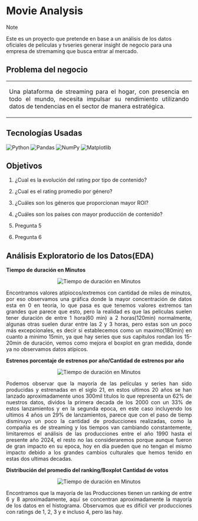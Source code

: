 <h1>Movie Analysis</h1>

> [!NOTE]
> Este es un proyecto que pretende en base a un análisis de los datos oficiales de peliculas y tvseries generar insight de negocio para una empresa de stremaming que busca entrar al mercado. <br>

<h2>Problema del negocio</h2>

<table><tr><td> 
<p align="justify">Una plataforma de streaming para el hogar, con presencia en todo el mundo, necesita impulsar su rendimiento utilizando datos de tendencias en el sector de manera estratégica. </p>
</td></tr></table>

<h2>Tecnologías Usadas</h2>

![Python](https://img.shields.io/badge/python-3670A0?style=for-the-badge&logo=python&logoColor=ffdd54) ![Pandas](https://img.shields.io/badge/pandas-%23150458.svg?style=for-the-badge&logo=pandas&logoColor=white) ![NumPy](https://img.shields.io/badge/numpy-%23013243.svg?style=for-the-badge&logo=numpy&logoColor=white) ![Matplotlib](https://img.shields.io/badge/Matplotlib-%23ffffff.svg?style=for-the-badge&logo=Matplotlib&logoColor=black) 

<h2>Objetivos</h2>
  
  1. <p align="justify"> ¿Cual es la evolución del rating por tipo de contenido? </p>
  2. <p align="justify"> ¿Cual es el rating promedio por género? </p>
  3. <p align="justify"> ¿Cuáles son los géneros que proporcionan mayor ROI? </p>
  4. <p align="justify"> ¿Cuáles son los países con mayor producción de contenido? </p>
  5. <p align="justify"> Pregunta 5</p>
  6. <p align="justify"> Pregunta 6</p>

<h2> Análisis Exploratorio de los Datos(EDA) </h2>

**Tiempo de duración en Minutos**

<p align="center">
  <img src="https://github.com/Marioarellano21/Movie_Analysis/assets/146877817/87e9907a-a511-45c0-9c49-42712f5baa54" alt="Tiempo de duración en Minutos" />
</p>

<p align="justify"> Encontramos valores atípiocos/extremos con cantidad de miles de minutos, por eso observamos una gráfica donde la mayor concentración de datos esta en 0 en teoría, lo que pasa es que tenemos valores extremos tan grandes que parece que esto, pero la realidad es que las peliculas suelen tener duración de entre 1 hora(60 min) a 2 horas(120min) normalmente, algunas otras suelen durar entre las 2 y 3 horas, pero estas son un poco más excepcionales, es decir si establecemos como un maximo(180min) en cuanto a minimo 15min, ya que hay series que sus capitulos rondan los 15-20min de duración, vemos como mejora el boxplot en gran medida, donde ya no observamos datos atípicos.</p>

**Estrenos porcentaje de estrenos por año/Cantidad de estrenos por año**

<p align="center">
  <img src="https://github.com/Marioarellano21/Movie_Analysis/assets/146877817/f331cb0d-923c-4ca9-88ea-f2ff64914def" alt="Tiempo de duración en Minutos" />
</p>

<p align="justify"> Podemos observar que la mayoría de las películas y series han sido producidas y estrenadas en el siglo 21, en estos ultimos 20 años se han lanzado aproximadamente unos 300mil titulos lo que representa un 62% de nuestros datos, dividos la primera decada de los 2000 con un 33% de estos lanzamientos y en la segunda epoca, en este caso incluyendo los ultimos 4 años un 29% de lanzamientos, parece que con el paso de tiemp disminuyo un poco la cantidad de producciones realizadas, como la compañia es de streaming y los tiempos van cambiando constantemente, limitaremos el análisis de las producciones entre el año 1990 hasta el presente año 2024, el resto no las consideraremos porque aunque fueron de gran impacto en su epoca, hoy en día pueden que no tengan el mismo impacto debido a los grandes cambios culturales que hemos tenido en estas dos ultimas decadas.</p>

**Distribución del promedio del ranking/Boxplot Cantidad de votos**

<p align="center">
  <img src="https://github.com/Marioarellano21/Movie_Analysis/assets/146877817/d7e1d60d-e202-421f-8dd9-6fe553536004" alt="Tiempo de duración en Minutos" />
</p>

<p align="justify"> Encontramos que la mayoría de las Producciones tienen un ranking de entre 6 y 8 aproximadamente, aquí se concentran aproximadamente la mayoría de los datos en el histograma. Observamos que es difícil ver producciones con ratings de 1, 2, 3 y e incluso 4, pero las hay.</p>
